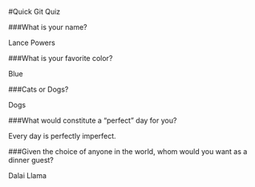 #Quick Git Quiz

###What is your name?

Lance Powers

###What is your favorite color?

Blue

###Cats or Dogs?

Dogs

###What would constitute a “perfect” day for you?

Every day is perfectly imperfect.

###Given the choice of anyone in the world, whom would you want as a dinner guest?

Dalai Llama 
